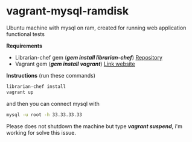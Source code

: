 vagrant-mysql-ramdisk
=====================

Ubuntu machine with mysql on ram, created for running web application functional tests

**Requirements**
-  Librarian-chef gem (***gem install librarian-chef***) [Repository](https://github.com/applicationsonline/librarian-chef)
-  Vagrant gem (***gem install vagrant***) [Link website](http://www.vagrantup.com)


**Instructions** (run these commands)
``` bash
librarian-chef install
vagrant up
```
and then you can connect mysql with 

``` bash
mysql -u root -h 33.33.33.33
```

Please does not shutdown the machine but type ***vagrant suspend***, i'm working for solve this issue.